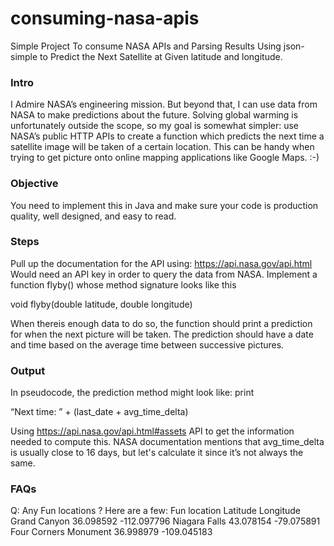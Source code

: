 # consuming-nasa-apis
Simple Project To consume NASA APIs and Parsing Results Using json-simple to Predict the Next Satellite at Given latitude and longitude.


### Intro 

I Admire NASA’s engineering mission. 
But beyond that, I can use data from NASA to make predictions about the future.
Solving global warming is unfortunately outside the scope, so my goal is somewhat simpler: 
use NASA’s public HTTP APIs to create a function which predicts the next time a satellite image will be
taken of a certain location. 
This can be handy when trying to get picture onto online mapping applications like Google Maps. :-) 

### Objective

You need to implement this in Java and make sure your code is production quality, well
designed, and easy to read. 

### Steps 

Pull up the documentation for the API using: https://api.nasa.gov/api.html 
Would need an API key in order to query the data from NASA. 
Implement a function flyby() whose method signature looks like this 

void flyby(double latitude, double longitude) 

When thereis enough data to do so, the function should print a prediction for when the
next picture will be taken. 
The prediction should have a date and time based on the average time between successive pictures. 

### Output 

In pseudocode, the prediction method might look like: print 

“Next time: ” + (last_date + avg_time_delta) 

Using  https://api.nasa.gov/api.html#assets API to get the information needed to compute this. 
NASA documentation mentions that avg_time_delta is usually close to 16 days, but let's calculate it since it’s not always the same.

### FAQs

Q: Any Fun locations ? 
Here are a few:
Fun location Latitude Longitude 
Grand Canyon 36.098592 -112.097796 
Niagara Falls 43.078154 -79.075891 
Four Corners Monument 36.998979 -109.045183 


